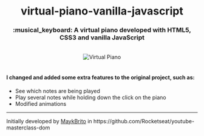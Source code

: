 <h1 align="center">virtual-piano-vanilla-javascript</h1>

<h3 align="center">:musical_keyboard: A virtual piano developed with HTML5, CSS3 and vanilla JavaScript</h3>
<br/>
<div align="center">
  <img src="https://res.cloudinary.com/domires/image/upload/v1592576130/demos/02_l5wlpj.gif" alt="Virtual Piano">
</div>
<br/>

<div>
  <h4>I changed and added some extra features to the original project, such as:</h4>
<ul>
  <li>See which notes are being played</li>
  <li>Play several notes while holding down the click on the piano</li>
  <li>Modified animations</li>
</ul>
<div>
<hr/>
<p>
  Initially developed by <a href="https://github.com/maykbrito">MaykBrito</a> 
  in https://github.com/Rocketseat/youtube-masterclass-dom
</p>
